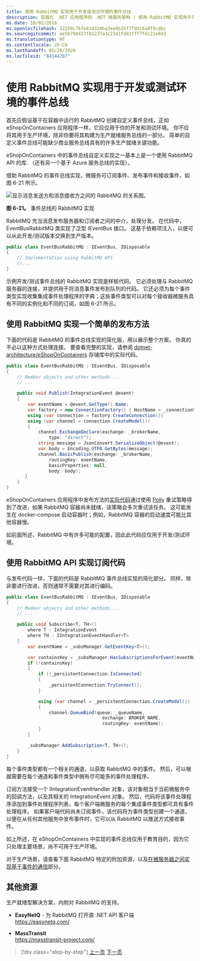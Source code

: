 ```yaml
---
title: 使用 RabbitMQ 实现用于开发或测试环境的事件总线
description: 容器化 .NET 应用程序的 .NET 微服务架构 | 使用 RabbitMQ 实现用于开发或测试环境的集成事件的事件总线消息传递。
ms.date: 10/02/2018
ms.openlocfilehash: 32259c76fe81d324ba3ea9b35f7fddc6a0f9cdbc
ms.sourcegitcommit: ee5b798427f81237a3c23d1fd81fff7fdc21e8d3
ms.translationtype: HT
ms.contentlocale: zh-CN
ms.lasthandoff: 05/28/2020
ms.locfileid: "84144287"
---
```

# <a name="implementing-an-event-bus-with-rabbitmq-for-the-development-or-test-environment"></a>使用 RabbitMQ 实现用于开发或测试环境的事件总线

首先应假设基于在容器中运行的 RabbitMQ 创建自定义事件总线，正如 eShopOnContainers 应用程序一样，它应仅用于你的开发和测试环境。 你不应将其用于生产环境，除非你要将其构建为生产就绪服务总线的一部分。 简单的自定义事件总线可能缺少商业服务总线具有的许多生产就绪关键功能。

eShopOnContainers 中的事件总线自定义实现之一基本上是一个使用 RabbitMQ API 的库. （还有另一个基于 Azure 服务总线的实现）。

借助 RabbitMQ 的事件总线实现，微服务可订阅事件、发布事件和接收事件，如图 6-21 所示。

![显示消息发送方和消息接收方之间的 RabbitMQ 的关系图。](./media/rabbitmq-event-bus-development-test-environment/rabbitmq-implementation.png)

**图 6-21。** 事件总线的 RabbitMQ 实现

RabbitMQ 充当消息发布服务器和订阅者之间的中介，处理分发。 在代码中，EventBusRabbitMQ 类实现了泛型 IEventBus 接口。 这基于依赖项注入，以便可以从此开发/测试版本交换到生产版本。

```csharp
public class EventBusRabbitMQ : IEventBus, IDisposable
{
    // Implementation using RabbitMQ API
    //...
}
```

示例开发/测试事件总线的 RabbitMQ 实现是样板代码。 它必须处理与 RabbitMQ 服务器的连接，并提供用于将消息事件发布到队列的代码。 它还必须为每个事件类型实现收集集成事件处理程序的字典；这些事件类型可以对每个接收器微服务具有不同的实例化和不同的订阅，如图 6-21 所示。

## <a name="implementing-a-simple-publish-method-with-rabbitmq"></a>使用 RabbitMQ 实现一个简单的发布方法

下面的代码是 RabbitMQ 的事件总线实现的简化版，用以展示整个方案。 你真的不必以这种方式处理连接。 要查看完整的实现，请参阅 [dotnet-architecture/eShopOnContainers](https://github.com/dotnet-architecture/eShopOnContainers/blob/master/src/BuildingBlocks/EventBus/EventBusRabbitMQ/EventBusRabbitMQ.cs) 存储库中的实际代码。

```csharp
public class EventBusRabbitMQ : IEventBus, IDisposable
{
    // Member objects and other methods ...
    // ...

    public void Publish(IntegrationEvent @event)
    {
        var eventName = @event.GetType().Name;
        var factory = new ConnectionFactory() { HostName = _connectionString };
        using (var connection = factory.CreateConnection())
        using (var channel = connection.CreateModel())
        {
            channel.ExchangeDeclare(exchange: _brokerName,
                type: "direct");
            string message = JsonConvert.SerializeObject(@event);
            var body = Encoding.UTF8.GetBytes(message);
            channel.BasicPublish(exchange: _brokerName,
                routingKey: eventName,
                basicProperties: null,
                body: body);
       }
    }
}
```

eShopOnContainers 应用程序中发布方法的[实际代码](https://github.com/dotnet-architecture/eShopOnContainers/blob/master/src/BuildingBlocks/EventBus/EventBusRabbitMQ/EventBusRabbitMQ.cs)通过使用 [Polly](https://github.com/App-vNext/Polly) 重试策略得到了改进，如果 RabbitMQ 容器尚未就绪，该策略会多次重试该任务。 这可能发生在 docker-compose 启动容器时；例如，RabbitMQ 容器的启动速度可能比其他容器慢。

如前面所述，RabbitMQ 中有许多可能的配置，因此此代码应仅用于开发/测试环境。

## <a name="implementing-the-subscription-code-with-the-rabbitmq-api"></a>使用 RabbitMQ API 实现订阅代码

与发布代码一样，下面的代码是 RabbitMQ 事件总线实现的简化部分。 同样，除非要进行改进，否则通常不需要对其进行编码。

```csharp
public class EventBusRabbitMQ : IEventBus, IDisposable
{
    // Member objects and other methods ...
    // ...

    public void Subscribe<T, TH>()
        where T : IntegrationEvent
        where TH : IIntegrationEventHandler<T>
    {
        var eventName = _subsManager.GetEventKey<T>();

        var containsKey = _subsManager.HasSubscriptionsForEvent(eventName);
        if (!containsKey)
        {
            if (!_persistentConnection.IsConnected)
            {
                _persistentConnection.TryConnect();
            }

            using (var channel = _persistentConnection.CreateModel())
            {
                channel.QueueBind(queue: _queueName,
                                    exchange: BROKER_NAME,
                                    routingKey: eventName);
            }
        }

        _subsManager.AddSubscription<T, TH>();
    }
}
```

每个事件类型都有一个相关的通道，以获取 RabbitMQ 中的事件。 然后，可以根据需要在每个通道和事件类型中拥有尽可能多的事件处理程序。

订阅方法接受一个 IIntegrationEventHandler 对象，该对象相当于当前微服务中的回调方法，以及其相关的 IntegrationEvent 对象。 然后，代码将该事件处理程序添加到事件处理程序列表，每个客户端微服务的每个集成事件类型都可具有事件处理程序。 如果客户端代码尚未订阅事件，该代码将为事件类型创建一个通道，以便在从任何其他服务中发布事件时，它可以从 RabbitMQ 以推送方式接收事件。

如上所述，在 eShopOnContainers 中实现的事件总线仅用于教育目的，因为它只处理主要场景，尚不可用于生产环境。

对于生产场景，请查看下面 RabbitMQ 特定的附加资源，以及[在微服务器之间实现基于事件的通信](./integration-event-based-microservice-communications.md#additional-resources)部分。

## <a name="additional-resources"></a>其他资源

生产就绪型解决方案，内附对 RabbitMQ 的支持。

- **EasyNetQ** - 为 RabbitMQ 打开源 .NET API 客户端 \
  <https://easynetq.com/>

- **MassTransit** \
  <https://masstransit-project.com/>
  
> [!div class="step-by-step"]
> [上一页](integration-event-based-microservice-communications.md)
> [下一页](subscribe-events.md)
